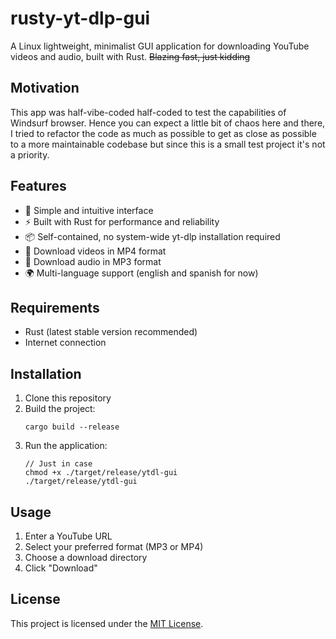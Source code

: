 # rusty-yt-dlp-gui

A Linux lightweight, minimalist GUI application for downloading YouTube videos and audio, built with Rust. ~~Blazing fast, just kidding~~

## Motivation

This app was half-vibe-coded half-coded to test the capabilities of Windsurf browser. Hence you can expect a little bit of chaos here and there, I tried to refactor the code as much as possible to get as close as possible to a more maintainable codebase but since this is a small test project it's not a priority.

## Features

- 🚀 Simple and intuitive interface
- ⚡ Built with Rust for performance and reliability
- 📦 Self-contained, no system-wide yt-dlp installation required
- 🎥 Download videos in MP4 format
- 🎵 Download audio in MP3 format
- 🌍 Multi-language support (english and spanish for now)

## Requirements

- Rust (latest stable version recommended)
- Internet connection

## Installation

1. Clone this repository
2. Build the project:
   ```
   cargo build --release
   ```
3. Run the application:
   ```
   // Just in case
   chmod +x ./target/release/ytdl-gui
   ./target/release/ytdl-gui
   ```

## Usage

1. Enter a YouTube URL
2. Select your preferred format (MP3 or MP4)
3. Choose a download directory
4. Click "Download"

## License

This project is licensed under the [MIT License](LICENSE).